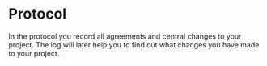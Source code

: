 # Protocol

In the protocol you record all agreements and central changes to your project. The log will later help you to find out what changes you have made to your project.
